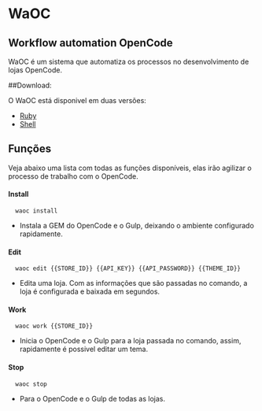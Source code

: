 # WaOC
Workflow automation OpenCode
--------------------

WaOC é um sistema que automatiza os processos no desenvolvimento de lojas OpenCode.

##Download:

O WaOC está disponivel em duas versões:

- [Ruby](https://github.com/WaOC/WaOC-Ruby)
- [Shell](https://github.com/WaOC/WaOC-Shell)

## Funções

Veja abaixo uma lista com todas as funções disponíveis, elas irão agilizar o processo de trabalho com o OpenCode.

#### **Install**
``` shell
  waoc install
```

- Instala a GEM do OpenCode e o Gulp, deixando o ambiente configurado rapidamente.

#### **Edit**
``` shell
  waoc edit {{STORE_ID}} {{API_KEY}} {{API_PASSWORD}} {{THEME_ID}}
```

- Edita uma loja. Com as informações que são passadas no comando, a loja é configurada e baixada em segundos.

#### **Work**
``` shell
  waoc work {{STORE_ID}}
```
- Inicia o OpenCode e o Gulp para a loja passada no comando, assim, rapidamente é possivel editar um tema.

#### **Stop**
``` shell
  waoc stop
```
- Para o OpenCode e o Gulp de todas as lojas.
